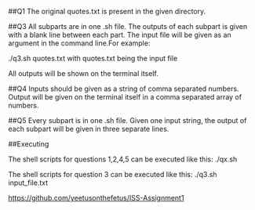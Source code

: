 ##Q1
The original quotes.txt is present in the given directory.

##Q3
All subparts are in one .sh file.
The outputs of each subpart is given with a blank line between each part.
The input file will be given as an argument in the command line.For example:

./q3.sh quotes.txt
with quotes.txt being the input file

All outputs will be shown on the terminal itself.

##Q4
Inputs should be given as a string of comma separated numbers.
Output will be given on the terminal itself in a comma separated array of numbers.

##Q5
Every subpart is in one .sh file.
Given one input string, the output of each subpart will be given in three separate lines.


##Executing

The shell scripts for questions 1,2,4,5 can be executed like this:
./qx.sh

The shell scripts for question 3 can be executed like this:
./q3.sh input_file.txt


https://github.com/yeetusonthefetus/ISS-Assignment1
